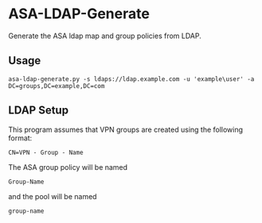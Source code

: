 ASA-LDAP-Generate
=================

Generate the ASA ldap map and group policies from LDAP.

Usage
-----

    asa-ldap-generate.py -s ldaps://ldap.example.com -u 'example\user' -a DC=groups,DC=example,DC=com

LDAP Setup
----------

This program assumes that VPN groups are created using the following format:

    CN=VPN - Group - Name

The ASA group policy will be named

    Group-Name

and the pool will be named

    group-name
